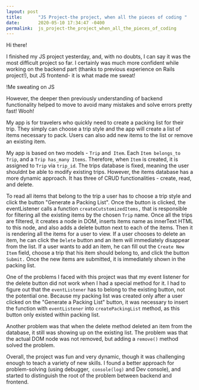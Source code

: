 ```yaml
---
layout: post
title:      "JS Project-the project, when all the pieces of coding "
date:       2020-05-10 17:34:47 -0400
permalink:  js_project-the_project_when_all_the_pieces_of_coding
---
```


Hi there! 

I finished my JS project yesterday, and, with no doubts, I can say it was the most difficult project so far. I certainly was much more confident while working on the backend part (thanks to previous experience on Rails project!), but JS frontend- it is what made me sweat!

!Me sweating on JS[](https://media.giphy.com/media/3oKHWspJ9dRB1DSQIE/giphy.gifhttp://)

However, the deeper then previously understanding of backend functionality helped to move to avoid many mistakes and solve errors pretty fast! Wooh!

My app is for travelers who quickly need to create a packing list for their trip. They simply can choose a trip style and the app will create a list of items necessary to pack. Users can also add new items to the list or remove an existing item. 

My app is based on two models - `Trip` and` Item`. Each `Item belongs_to Trip`, and a `Trip has_many Items`. Therefore, when `Item` is created, it is assigned to `Trip` via `trip_id`. The trips database is fixed, meaning the user shouldnt be able to modify existing trips. However, the items database has a more dynamic approach. It has three of CRUD functionalities - create, read, and delete. 

To read all items that belong to the trip a user has to choose a trip style and click the button "Generate a Packing List". Once the button is clicked, the eventListener calls a function `createCutstomizedItems,` that is responsible for filtering all the existing items by the chosen `Trip` name. Once all the trips are filtered, it creates a node in DOM, inserts items name as innerText HTML to this node, and also adds a delete button next to each of the items. Then it is rendering all the items for a user to view. If a user chooses to delete an item, he can click the `Delete` button and an item will immediately disappear from the list. If a user wants to add an item, he can fill out the `Create New Item` field, choose a trip that his item should belong to, and click the button `Submit.` Once the new items are submitted, it is immediately shown in the packing list. 

One of the problems I faced with this project was that my event listener for the delete button did not  work when I had a special method for it. I had to figure out that the `eventListener` has to belong to the existing button, not the potential one. Because my packing list was created only after a user clicked on the "Generate a Packing List" button, it was necessary to insert the function with `eventListener` into `createPackingList` method, as this button only existed within packing list. 

Another problem was that when the delete method deleted an item from the database, it still was showing up on the existing list. The problem was that the actual DOM node was not removed, but adding a `remove()` method solved the problem. 

Overall, the project was fun and very dynamic, though it was challenging enough to teach a variety of new skills. I found a better approach for problem-solving (using debugger,` console(log)` and Dev console), and started to distinguish the root of the problem between backend and frontend. 


